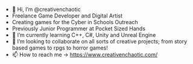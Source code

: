 - 👋 Hi, I’m @creativenchaotic
- Freelance Game Developer and Digital Artist
- Creating games for the Cyber in Schools Outreach
- Previously Junior Programmer at Pocket Sized Hands
- 🌱 I’m currently learning C++, C#, Unity and Unreal Engine
- 💞️ I’m looking to collaborate on all sorts of creative projects; from story based games to rpgs to horror games!
- 📫 How to reach me -> https://www.creativenchaotic.com/

<!---
creativenchaotic/creativenchaotic is a ✨ special ✨ repository because its `README.md` (this file) appears on your GitHub profile.
You can click the Preview link to take a look at your changes.
--->
